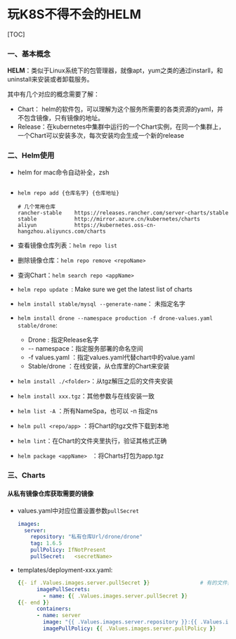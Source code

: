# 玩K8S不得不会的HELM

[TOC]



### 一、基本概念

**HELM**：类似于Linux系统下的包管理器，就像apt，yum之类的通过instarll，和uninstall来安装或者卸载服务。

其中有几个对应的概念需要了解：

- Chart： helm的软件包，可以理解为这个服务所需要的各类资源的yaml，并不包含镜像，只有镜像的地址。
- Release：在kubernetes中集群中运行的一个Chart实例，在同一个集群上，一个Chart可以安装多次，每次安装均会生成一个新的release

### 二、Helm使用

- helm for mac命令自动补全，zsh

```

```



- ```
  helm repo add {仓库名字} {仓库地址}
  ```

  ```
  # 几个常用仓库
  rancher-stable	https://releases.rancher.com/server-charts/stable
  stable        	http://mirror.azure.cn/kubernetes/charts
  aliyun        	https://kubernetes.oss-cn-hangzhou.aliyuncs.com/charts
  ```

- 查看镜像仓库列表：`helm repo list`
- 删除镜像仓库：`helm repo remove <repoName>`
- 查询Chart：`helm search repo <appName>`
- `helm repo update `:  Make sure we get the latest list of charts
- `helm install stable/mysql --generate-name`： 未指定名字
- `helm install drone --namespace production -f drone-values.yaml stable/drone`: 
  
  - Drone : 指定Release名字
  - -- namespace：指定服务部署的命名空间
  - -f values.yaml ：指定values.yaml代替chart中的value.yaml
  - Stable/drone ：在线安装，从仓库里的Chart来安装
- `helm install ./<folder>`：从tgz解压之后的文件夹安装

- `helm install xxx.tgz`：其他参数与在线安装一致
- `helm list -A` ：所有NameSpa，也可以 -n 指定ns
- `helm pull <repo/app>` ：将Chart的tgz文件下载到本地
- `helm lint`：在Chart的文件夹里执行，验证其格式正确
- `helm package <appName> ` ：将Charts打包为app.tgz

### 三、Charts

#### 从私有镜像仓库获取需要的镜像

- values.yaml中对应位置设置参数`pullSecret`

  ```yaml
  images:
    server:
      repository: "私有仓库Url/drone/drone"
      tag: 1.6.5
      pullPolicy: IfNotPresent
      pullSecret:	<secretName>
  ```

- templates/deployment-xxx.yaml: 

  ```yaml
  {{- if .Values.images.server.pullSecret }}				# 有的文件并没有，需要手动添加
        imagePullSecrets:
          - name: {{ .Values.images.server.pullSecret }}
  {{- end }}
        containers:
        - name: server
          image: "{{ .Values.images.server.repository }}:{{ .Values.images.server.tag }}"
          imagePullPolicy: {{ .Values.images.server.pullPolicy }}
  ```

  




